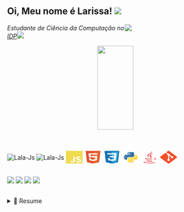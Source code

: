 <h2> Oi, Meu nome é Larissa! <img src="https://media.giphy.com/media/mGcNjsfWAjY5AEZNw6/giphy.gif" width="50"></h2>
<img align='right' src="https://i.giphy.com/media/v1.Y2lkPTc5MGI3NjExbmZyZ3hlMXJ5cml5NGM1bGNrbDNzZWgxbGwzejQzYTZobHF5YThvNSZlcD12MV9pbnRlcm5hbF9naWZfYnlfaWQmY3Q9cw/ZGipFVRQMxU3SQywoY/giphy.gif" width="230">
<p><em>Estudante de Ciência da Computação no <a href="https://www.idp.edu.br/">IDP</a><img src="https://media.giphy.com/media/fYSnHlufseco8Fh93Z/giphy.gif" width="30">
</em></p>

<p align='center'>
  <img width="41%" height="195px" src="https://github-readme-stats.vercel.app/api/top-langs/?username=lalabohm&layout=compact&hide_border=true&title_color=FFFFFF&text_color=FFFFFF&bg_color=0d1117" />
</p>

##
<div style="display: inline_block"><br>
  <img  align="center" alt="Lala-Js" height="30" width="40" src="https://cdn.jsdelivr.net/gh/devicons/devicon/icons/c/c-original.svg" />
  <img align="center" alt="Lala-Js" height="30" width="40" src="https://cdn.jsdelivr.net/gh/devicons/devicon/icons/cplusplus/cplusplus-original.svg" />
  <img align="center" alt="Lala-Js" height="30" width="40" src="https://raw.githubusercontent.com/devicons/devicon/master/icons/javascript/javascript-plain.svg">
  <img align="center" alt="Lala-HTML" height="30" width="40" src="https://raw.githubusercontent.com/devicons/devicon/master/icons/html5/html5-original.svg">
  <img align="center" alt="Lala-CSS" height="30" width="40" src="https://raw.githubusercontent.com/devicons/devicon/master/icons/css3/css3-original.svg">
  <img align="center" alt="Lala-Python" height="30" width="40" src="https://raw.githubusercontent.com/devicons/devicon/master/icons/python/python-original.svg"> 
  <img align="center" alt="Lala-Python" height="30" width="40" src="https://raw.githubusercontent.com/devicons/devicon/master/icons/java/java-plain.svg"> 
  <img align="center" alt="Lala-Python" height="30" width="40" src="https://raw.githubusercontent.com/devicons/devicon/master/icons/git/git-plain.svg"> 
  
</div>

##
 
<div> 
  <a href="https://instagram.com/lala.bohm" target="_blank"><img src="https://img.shields.io/badge/-Instagram-%23E4405F?style=for-the-badge&logo=instagram&logoColor=white" target="_blank"></a>
 <a href="https://discord.gg/larissaa3866" target="_blank"><img src="https://img.shields.io/badge/Discord-7289DA?style=for-the-badge&logo=discord&logoColor=white" target="_blank"></a> 
  <a href = "mailto:larissabohmaraujo@gmail.com"><img src="https://img.shields.io/badge/-Gmail-%23333?style=for-the-badge&logo=gmail&logoColor=white" target="_blank"></a>
  <a href="https://www.linkedin.com/in/larissa-bohm-77b538288/" target="_blank"><img src="https://img.shields.io/badge/-LinkedIn-%230077B5?style=for-the-badge&logo=linkedin&logoColor=white" target="_blank"></a> 
  
  ##
  
</div>
<details>
  <summary>📃 Resume</summary>

## Education

- 📚 ** Computer Science**\
📆 2023 - 2026\
📍 **IDP** - Brasilia, Brazil
